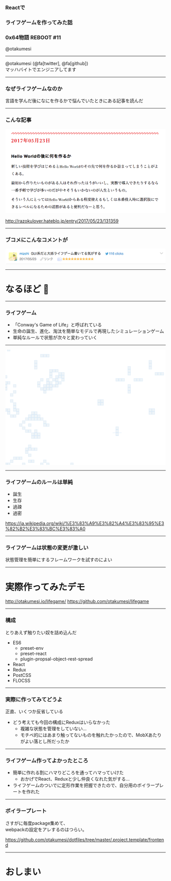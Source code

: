 ### Reactで
### ライフゲームを作ってみた話

### 0x64物語 REBOOT #11

@otakumesi

---

@otakumesi (@fa[twitter], @fa[github])  
マッハバイトでエンジニアしてます

---

### なぜライフゲームなのか

言語を学んだ後になにを作るかで悩んでいたときにある記事を読んだ

---

### こんな記事

![HelloWorldのあと](./img/afterhelloworld.png)

http://razokulover.hateblo.jp/entry/2017/05/23/131359

---

### ブコメにこんなコメントが

![mizchiさんのブコメ](./img/mizchi.png)

---

# なるほど :thinking:

---

### ライフゲーム

* 「Conway's Game of Life」と呼ばれている
* 生命の誕生、進化、淘汰を簡単なモデルで再現したシミュレーションゲーム
* 単純なルールで状態が次々と変わっていく

---

![こんな感じのヤツ](./img/lifegame.gif)

---

### ライフゲームのルールは単純

* 誕生
* 生存
* 過疎
* 過密

https://ja.wikipedia.org/wiki/%E3%83%A9%E3%82%A4%E3%83%95%E3%82%B2%E3%83%BC%E3%83%A0

---

### ライフゲームは状態の変更が激しい

状態管理を簡単にするフレームワークを試すのによい

---

# 実際作ってみたデモ

http://otakumesi.io/lifegame/
https://github.com/otakumesi/lifegame

---

### 構成
とりあえず触りたい奴を詰め込んだ

- ES6
  - preset-env
  - preset-react
  - plugin-propsal-object-rest-spread
- React
- Redux
- PostCSS
- FLOCSS

---

### 実際に作ってみてどうよ
正直、いくつか反省している

* どう考えても今回の構成にReduxはいらなかった
  * 複雑な状態を管理をしていない...
  * モチベ的にはあまり触ってないものを触れたかったので、MobXあたりがよい落とし所だったか

---

### ライフゲーム作ってよかったところ

* 簡単に作れる割にハマりどころを通ってハマっていけた
  * おかげでReact、Reduxと少し仲良くなれた気がする...
* ライフゲームのついでに定形作業を把握できたので、自分用のボイラープレートを作れた

---

### ボイラープレート
さすがに毎度package集めて、  
webpackの設定をアレするのはつらい。

https://github.com/otakumesi/dotfiles/tree/master/.project.template/frontend

---

# おしまい
